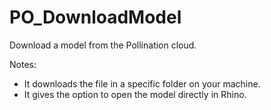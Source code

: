 # PO_DownloadModel

Download a model from the Pollination cloud.

Notes:
- It downloads the file in a specific folder on your machine.
- It gives the option to open the model directly in Rhino.

